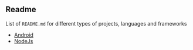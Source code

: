 ## Readme

List of `README.md` for different types of projects, languages and frameworks

- [Android](android.md)
- [NodeJs](node.md)